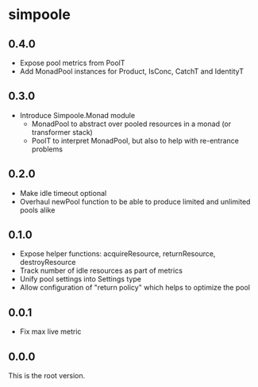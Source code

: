 # simpoole

## 0.4.0

* Expose pool metrics from PoolT
* Add MonadPool instances for Product, IsConc, CatchT and IdentityT

## 0.3.0

* Introduce Simpoole.Monad module
  * MonadPool to abstract over pooled resources in a monad (or transformer stack)
  * PoolT to interpret MonadPool, but also to help with re-entrance problems

## 0.2.0

* Make idle timeout optional
* Overhaul newPool function to be able to produce limited and unlimited pools alike

## 0.1.0

* Expose helper functions: acquireResource, returnResource, destroyResource
* Track number of idle resources as part of metrics
* Unify pool settings into Settings type
* Allow configuration of "return policy" which helps to optimize the pool

## 0.0.1

* Fix max live metric

## 0.0.0

This is the root version.
